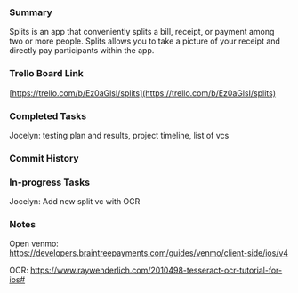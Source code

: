 ### Summary

Splits is an app that conveniently splits a bill, receipt, or payment among two or more people. Splits allows you to take a picture of your receipt and directly pay participants within the app.


### Trello Board Link

[https://trello.com/b/Ez0aGlsI/splits](https://trello.com/b/Ez0aGlsI/splits)


### Completed Tasks
Jocelyn: testing plan and results, project timeline, list of vcs

### Commit History


### In-progress Tasks
Jocelyn: Add new split vc with OCR


### Notes
Open venmo: https://developers.braintreepayments.com/guides/venmo/client-side/ios/v4

OCR: https://www.raywenderlich.com/2010498-tesseract-ocr-tutorial-for-ios#
